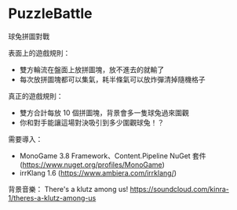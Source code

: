 # PuzzleBattle
球兔拼圖對戰

表面上的遊戲規則：
- 雙方輪流在盤面上放拼圖塊，放不進去的就輸了
- 每次放拼圖塊都可以集氣，耗半條氣可以放炸彈清掉隨機格子

真正的遊戲規則：
- 雙方合計每放 10 個拼圖塊，背景會多一隻球兔過來圍觀
- 你和對手能讓這場對決吸引到多少圍觀球兔！？


需要導入：
- MonoGame 3.8 Framework、Content.Pipeline NuGet 套件 (https://www.nuget.org/profiles/MonoGame)
- irrKlang 1.6 (https://www.ambiera.com/irrklang/)

背景音樂：
There's a klutz among us!
https://soundcloud.com/kinra-1/theres-a-klutz-among-us
